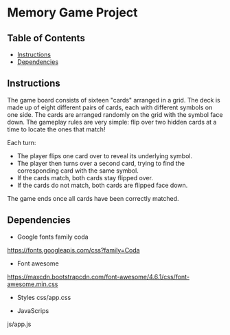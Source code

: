 # Memory Game Project

## Table of Contents

* [Instructions](#instructions)
* [Dependencies](#dependecies)

## Instructions

The game board consists of sixteen "cards" arranged in a grid. The deck is made up of eight different pairs of cards, each with different symbols on one side. The cards are arranged randomly on the grid with the symbol face down. The gameplay rules are very simple: flip over two hidden cards at a time to locate the ones that match!

Each turn:

* The player flips one card over to reveal its underlying symbol.
* The player then turns over a second card, trying to find the corresponding card with the same symbol.
* If the cards match, both cards stay flipped over.
* If the cards do not match, both cards are flipped face down.

The game ends once all cards have been correctly matched.

## Dependencies

* Google fonts family coda

https://fonts.googleapis.com/css?family=Coda

* Font awesome

https://maxcdn.bootstrapcdn.com/font-awesome/4.6.1/css/font-awesome.min.css

* Styles
css/app.css

* JavaScrips

js/app.js
